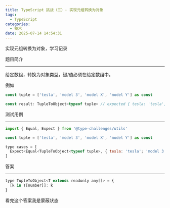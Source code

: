 ```yaml
---
title: TypeScript 挑战（三）- 实现元组转换为对象
tags:
  - TypeScript
categories:
  - 技术
date: 2025-07-14 14:54:31
---
```


实现元组转换为对象，学习记录

题目简介

---

给定数组，转换为对象类型，键/值必须在给定数组中。

例如

```javascript
const tuple = ['tesla', 'model 3', 'model X', 'model Y'] as const

const result: TupleToObject<typeof tuple> // expected { tesla: 'tesla', 'model 3': 'model 3', 'model X': 'model X', 'model Y': 'model Y'}
```

测试用例

---

```javascript
import { Equal, Expect } from '@type-challenges/utils'

const tuple = ['tesla', 'model 3', 'model X', 'model Y'] as const

type cases = [
  Expect<Equal<TupleToObject<typeof tuple>, { tesla: 'tesla'; 'model 3': 'model 3'; 'model X': 'model X'; 'model Y': 'model Y'}>>,
]
```

答案

---

```javascript
type TupleToObject<T extends readonly any[]> = {
  [k in T[number]]: k
}
```

看完这个答案我是蒙蔽状态
